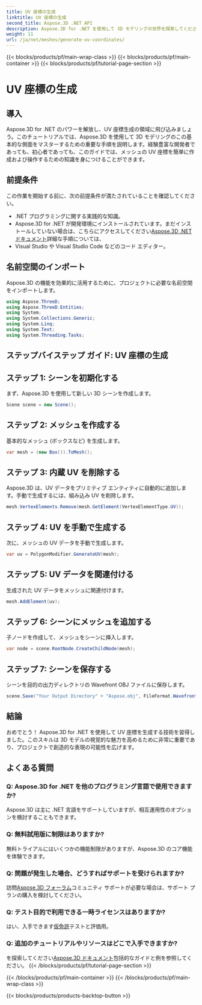 ```yaml
---
title: UV 座標の生成
linktitle: UV 座標の生成
second_title: Aspose.3D .NET API
description: Aspose.3D for .NET を使用して 3D モデリングの世界を探索してください。 UV 座標の生成を簡単にマスターします。今すぐプロジェクトをレベルアップしましょう!
weight: 11
url: /ja/net/meshes/generate-uv-coordinates/
---
```


{{< blocks/products/pf/main-wrap-class >}}
{{< blocks/products/pf/main-container >}}
{{< blocks/products/pf/tutorial-page-section >}}

# UV 座標の生成

## 導入
Aspose.3D for .NET のパワーを解放し、UV 座標生成の領域に飛び込みましょう。このチュートリアルでは、Aspose.3D を使用して 3D モデリングのこの基本的な側面をマスターするための重要な手順を説明します。経験豊富な開発者であっても、初心者であっても、このガイドでは、メッシュの UV 座標を簡単に作成および操作するための知識を身につけることができます。
## 前提条件
この作業を開始する前に、次の前提条件が満たされていることを確認してください。
- .NET プログラミングに関する実践的な知識。
-  Aspose.3D for .NET が開発環境にインストールされています。まだインストールしていない場合は、こちらにアクセスしてください[Aspose.3D .NET ドキュメント](https://reference.aspose.com/3d/net/)詳細な手順については、
- Visual Studio や Visual Studio Code などのコード エディター。
## 名前空間のインポート
Aspose.3D の機能を効果的に活用するために、プロジェクトに必要な名前空間をインポートします。
```csharp
using Aspose.ThreeD;
using Aspose.ThreeD.Entities;
using System;
using System.Collections.Generic;
using System.Linq;
using System.Text;
using System.Threading.Tasks;
```
## ステップバイステップ ガイド: UV 座標の生成
## ステップ 1: シーンを初期化する
まず、Aspose.3D を使用して新しい 3D シーンを作成します。
```csharp
Scene scene = new Scene();
```
## ステップ 2: メッシュを作成する
基本的なメッシュ (ボックスなど) を生成します。
```csharp
var mesh = (new Box()).ToMesh();
```
## ステップ 3: 内蔵 UV を削除する
Aspose.3D は、UV データをプリミティブ エンティティに自動的に追加します。手動で生成するには、組み込み UV を削除します。
```csharp
mesh.VertexElements.Remove(mesh.GetElement(VertexElementType.UV));
```
## ステップ 4: UV を手動で生成する
次に、メッシュの UV データを手動で生成します。
```csharp
var uv = PolygonModifier.GenerateUV(mesh);
```
## ステップ 5: UV データを関連付ける
生成された UV データをメッシュに関連付けます。
```csharp
mesh.AddElement(uv);
```
## ステップ 6: シーンにメッシュを追加する
子ノードを作成して、メッシュをシーンに挿入します。
```csharp
var node = scene.RootNode.CreateChildNode(mesh);
```
## ステップ 7: シーンを保存する
シーンを目的の出力ディレクトリの Wavefront OBJ ファイルに保存します。
```csharp
scene.Save("Your Output Directory" + "Aspose.obj", FileFormat.WavefrontOBJ);
```
## 結論
おめでとう！ Aspose.3D for .NET を使用して UV 座標を生成する技術を習得しました。このスキルは 3D モデルの視覚的な魅力を高めるために非常に重要であり、プロジェクトで創造的な表現の可能性を広げます。
## よくある質問
### Q: Aspose.3D for .NET を他のプログラミング言語で使用できますか?
Aspose.3D は主に .NET 言語をサポートしていますが、相互運用性のオプションを検討することもできます。
### Q: 無料試用版に制限はありますか?
無料トライアルにはいくつかの機能制限がありますが、Aspose.3D のコア機能を体験できます。
### Q: 問題が発生した場合、どうすればサポートを受けられますか?
訪問[Aspose.3D フォーラム](https://forum.aspose.com/c/3d/18)コミュニティ サポートが必要な場合は、サポート プランの購入を検討してください。
### Q: テスト目的で利用できる一時ライセンスはありますか?
はい、入手できます[仮免許](https://purchase.aspose.com/temporary-license/)テストと評価用。
### Q: 追加のチュートリアルやリソースはどこで入手できますか?
を探索してください[Aspose.3D ドキュメント](https://reference.aspose.com/3d/net/)包括的なガイドと例を参照してください。
{{< /blocks/products/pf/tutorial-page-section >}}

{{< /blocks/products/pf/main-container >}}
{{< /blocks/products/pf/main-wrap-class >}}

{{< blocks/products/products-backtop-button >}}
